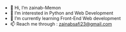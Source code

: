 - 👋 Hi, I’m zainab-Memon
- 👀 I’m interested in Python and Web Development 
- 🌱 I’m currently learning Front-End Web development 
- 📫 Reach me through : zainabsafi23@gmail.com

